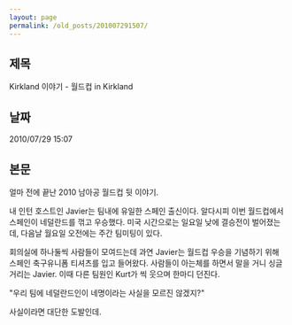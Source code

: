 ```yaml
---
layout: page
permalink: /old_posts/201007291507/
---
```


## 제목
Kirkland 이야기 - 월드컵 in Kirkland

## 날짜
2010/07/29 15:07

## 본문
얼마 전에 끝난 2010 남아공 월드컵 뒷 이야기.

내 인턴 호스트인 Javier는 팀내에 유일한 스페인 출신이다. 알다시피 이번 월드컵에서 스페인이 네덜란드를 꺾고 우승했다. 미국 시간으로는 일요일 낮에 결승전이 벌어졌는데, 다음날 월요일 오전에는 주간 팀미팅이 있다.

회의실에 하나둘씩 사람들이 모여드는데 과연 Javier는 월드컵 우승을 기념하기 위해 스페인 축구유니폼 티셔츠를 입고 들어왔다. 사람들이 아는체를 하면서 말을 거니 싱글거리는 Javier. 이때 다른 팀원인 Kurt가 씩 웃으며 한마디 던진다.

"우리 팀에 네덜란드인이 네명이라는 사실을 모르진 않겠지?"

사실이라면 대단한 도발인데.